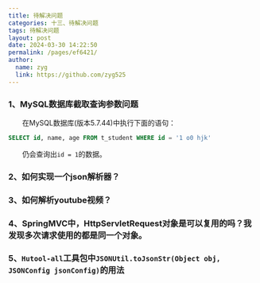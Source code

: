 ```yaml
---
title: 待解决问题
categories: 十三、待解决问题
tags: 待解决问题
layout: post
date: 2024-03-30 14:22:50
permalink: /pages/ef6421/
author: 
  name: zyg
  link: https://github.com/zyg525
---
```




### 1、MySQL数据库截取查询参数问题

　　在MySQL数据库(版本5.7.44)中执行下面的语句：

```sql
SELECT id, name, age FROM t_student WHERE id = '1 o0 hjk'
```

　　仍会查询出`id = 1`的数据。

### 2、如何实现一个json解析器？

### 3、如何解析youtube视频？

### 4、SpringMVC中，HttpServletRequest对象是可以复用的吗？我发现多次请求使用的都是同一个对象。

### 5、`Hutool-all`工具包中`JSONUtil.toJsonStr(Object obj, JSONConfig jsonConfig)`的用法